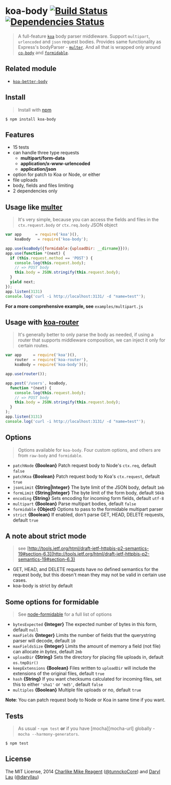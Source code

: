 koa-body [![Build Status](https://travis-ci.org/dlau/koa-body.png)](https://travis-ci.org/dlau/koa-body) [![Dependencies Status](https://david-dm.org/dlau/koa-body/status.svg)](https://david-dm.org/dlau/koa-body)
================

> A full-feature [`koa`](https://github.com/koajs/koa) body parser middleware. Support `multipart`, `urlencoded` and `json` request bodies. Provides same functionality as Express's bodyParser - [`multer`](https://github.com/expressjs/multer). And all that is wrapped only around
[`co-body`](https://github.com/visionmedia/co-body) and [`formidable`](https://felixge/node-formidable).

## Related module
- [`koa-better-body`](https://github.com/tunnckoCore/koa-better-body)

## Install
>Install with [npm](https://github.com/npm/npm)

```
$ npm install koa-body
```

## Features
- 15 tests
- can handle three type requests
  * **multipart/form-data**
  * **application/x-www-urlencoded**
  * **application/json**
- option for patch to Koa or Node, or either
- file uploads
- body, fields and files limiting
- 2 dependencies only


## Usage like [multer](https://github.com/expressjs/multer)
> It's very simple, because you can access the fields and files in the `ctx.request.body` or `ctx.req.body` JSON object

```js
var app      = require('koa')(),
    koaBody   = require('koa-body');

app.use(koaBody({formidable:{uploadDir: __dirname}}));
app.use(function *(next) {
  if (this.request.method == 'POST') {
    console.log(this.request.body);
    // => POST body
    this.body = JSON.stringify(this.request.body);
  }
  yield next;
});
app.listen(3131)
console.log('curl -i http://localhost:3131/ -d "name=test"');
```
**For a more comprehensive example, see** `examples/multipart.js`

## Usage with [koa-router](https://github.com/alexmingoia/koa-router)
> It's generally better to only parse the body as needed, if using a router that supports middleware composition, we can inject it only for certain routes.

```js
var app     = require('koa')(),
    router  = require('koa-router'),
    koaBody = require('koa-body')();

app.use(router());

app.post('/users', koaBody,
  function *(next) {
    console.log(this.request.body);
    // => POST body
    this.body = JSON.stringify(this.request.body);
  }
);
app.listen(3131)
console.log('curl -i http://localhost:3131/ -d "name=test"');
```


## Options
> Options available for `koa-body`. Four custom options, and others are from `raw-body` and `formidable`.

- `patchNode` **{Boolean}** Patch request body to Node's `ctx.req`, default `false`
- `patchKoa` **{Boolean}** Patch request body to Koa's `ctx.request`, default `true`
- `jsonLimit` **{String|Integer}** The byte limit of the JSON body, default `1mb`
- `formLimit` **{String|Integer}** The byte limit of the form body, default `56kb`
- `encoding` **{String}** Sets encoding for incoming form fields, default `utf-8`
- `multipart` **{Boolean}** Parse multipart bodies, default `false`
- `formidable` **{Object}** Options to pass to the formidable multipart parser
- `strict` **{Boolean}** If enabled, don't parse GET, HEAD, DELETE requests, default `true`

## A note about strict mode
> see [http://tools.ietf.org/html/draft-ietf-httpbis-p2-semantics-19#section-6.3](http://tools.ietf.org/html/draft-ietf-httpbis-p2-semantics-19#section-6.3)
- GET, HEAD, and DELETE requests have no defined semantics for the request body, but this doesn't mean they may not be valid in certain use cases.
- koa-body is strict by default

## Some options for formidable
> See [node-formidable](https://github.com/felixge/node-formidable) for a full list of options
- `bytesExpected` **{Integer}** The expected number of bytes in this form, default `null`
- `maxFields` **{Integer}** Limits the number of fields that the querystring parser will decode, default `10`
- `maxFieldsSize` **{Integer}** Limits the amount of memory a field (not file) can allocate _in bytes_, default `2mb`
- `uploadDir` **{String}** Sets the directory for placing file uploads in, default `os.tmpDir()`
- `keepExtensions` **{Boolean}** Files written to `uploadDir` will include the extensions of the original files, default `true`
- `hash` **{String}** If you want checksums calculated for incoming files, set this to either `'sha1'` or `'md5'`, default `false`
- `multiples` **{Boolean}** Multiple file uploads or no, default `true`


**Note**: You can patch request body to Node or Koa in same time if you want.


## Tests
> As usual - `npm test` **or** if you have [mocha][mocha-url] globally - `mocha --harmony-generators`.

```
$ npm test
```

## License
The MIT License, 2014 [Charlike Mike Reagent](https://github.com/tunnckoCore) ([@tunnckoCore](https://twitter.com/tunnckoCore)) and [Daryl Lau](https://github.com/dlau) ([@daryllau](https://twitter.com/daryllau))

